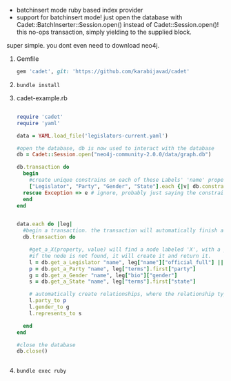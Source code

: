 - batchinsert mode ruby based index provider 
- support for batchinsert mode!
just open the database with Cadet::BatchInserter::Session.open() instead of Cadet::Session.open()!
this no-ops transaction, simply yielding to the supplied block.

super simple. you dont even need to download neo4j.

1. Gemfile

    ```ruby
    gem 'cadet', git: 'https://github.com/karabijavad/cadet'
    ```
2. ``` bundle install ```
3. cadet-example.rb

    ```ruby

    require 'cadet'
    require 'yaml'
    
    data = YAML.load_file('legislators-current.yaml')

    #open the database, db is now used to interact with the database    
    db = Cadet::Session.open("neo4j-community-2.0.0/data/graph.db")
    
    db.transaction do
      begin
        #create unique constrains on each of these Labels' 'name' property
        ["Legislator", "Party", "Gender", "State"].each {|v| db.constraint v, "name"}
      rescue Exception => e # ignore, probably just saying the constraint already exists
      end
    end
    
    
    data.each do |leg|
      #begin a transaction. the transaction will automatically finish at the end of the provided block
      db.transaction do

        #get_a_X(property, value) will find a node labeled 'X', with a property of key 'property', and value 'value'
        #if the node is not found, it will create it and return it.
        l = db.get_a_Legislator "name", leg["name"]["official_full"] || "no name"
        p = db.get_a_Party "name", leg["terms"].first["party"]
        g = db.get_a_Gender "name", leg["bio"]["gender"]
        s = db.get_a_State "name", leg["terms"].first["state"]
    
        # automatically create relationships, where the relationship type is the method's name
        l.party_to p
        l.gender_to g
        l.represents_to s
    
      end
    end
    
    #close the database
    db.close()



    ```
4. ```bundle exec ruby```
